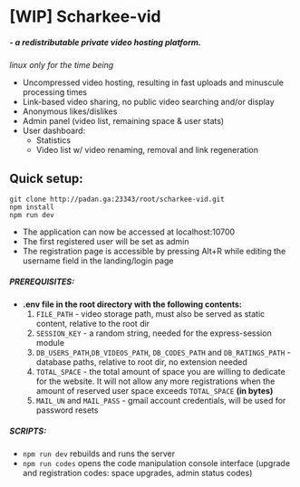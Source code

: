 # [WIP] Scharkee-vid

##### - a redistributable private video hosting platform.
*linux only for the time being*

* Uncompressed video hosting, resulting in fast uploads and minuscule processing times
* Link-based video sharing, no public video searching and/or display
* Anonymous likes/dislikes
* Admin panel (video list, remaining space & user stats)
* User dashboard:
    * Statistics
    * Video list w/ video renaming, removal and link regeneration


## Quick setup:

```shell
git clone http://padan.ga:23343/root/scharkee-vid.git
npm install
npm run dev 
```
* The application can now be accessed at localhost:10700
* The first registered user will be set as admin
* The registration page is accessible by pressing Alt+R while editing the username field in the landing/login page


##### PREREQUISITES:
* **.env file in the root directory with the following contents:**
    1. ``FILE_PATH`` - video storage path, must also be served as static content, relative to the root dir
    2. `SESSION_KEY` - a random string, needed for the express-session module
    3. `DB_USERS_PATH`,`DB_VIDEOS_PATH`, `DB_CODES_PATH` and `DB_RATINGS_PATH` - database paths, relative to root dir, no extension needed
    4. `TOTAL_SPACE` - the total amount of space you are willing to dedicate for the website. It will not allow any more registrations when the amount of reserved user space exceeds `TOTAL_SPACE` **(in bytes)**
    5. `MAIL_UN` and `MAIL_PASS` - gmail account credentials, will be used for password resets


##### SCRIPTS:

* ``npm run dev`` rebuilds and runs the server
* ``npm run codes`` opens the code manipulation console interface (upgrade and registration codes: space upgrades, admin status codes)